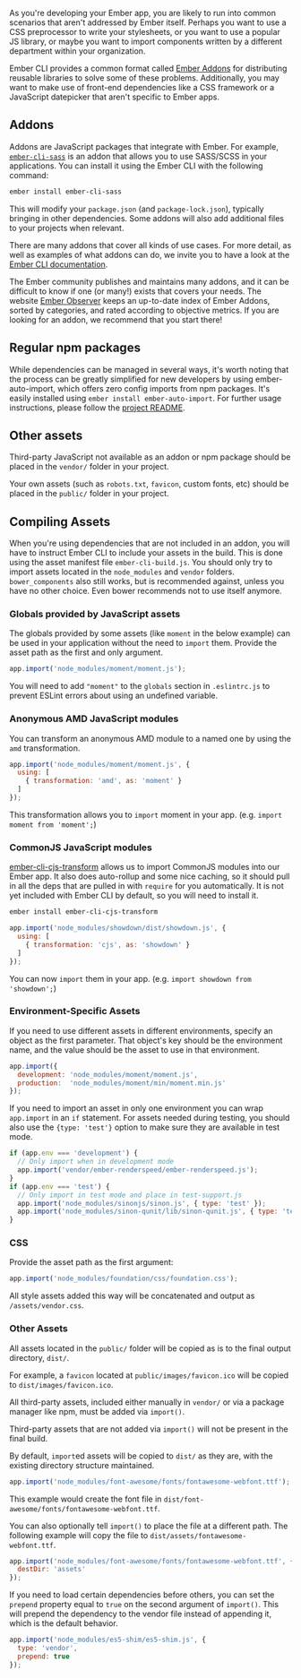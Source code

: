 As you're developing your Ember app, you are likely to run into common scenarios that aren't addressed by Ember itself.
Perhaps you want to use a CSS preprocessor to write your stylesheets, or you want to use a popular JS library, or maybe
you want to import components written by a different department within your organization.

Ember CLI provides a common format called [Ember Addons](#toc_addons) for distributing reusable libraries to solve some
of these problems.  Additionally, you may want to make use of front-end dependencies like a CSS framework or a JavaScript
datepicker that aren't specific to Ember apps.

## Addons

Addons are JavaScript packages that integrate with Ember. For example, [`ember-cli-sass`](https://github.com/aexmachina/ember-cli-sass)
is an addon that allows you to use SASS/SCSS in your applications. You can install it using the Ember CLI with the following command:

```bash
ember install ember-cli-sass
```

This will modify your `package.json` (and `package-lock.json`), typically bringing in other dependencies. Some addons will also add
additional files to your projects when relevant.

There are many addons that cover all kinds of use cases. For more detail, as well as examples of what addons can do,
we invite you to have a look at the [Ember CLI documentation](https://cli.emberjs.com/release/basic-use/using-addons/).

The Ember community publishes and maintains many addons, and it can be difficult to know if one (or many!) exists that covers
your needs. The website [Ember Observer](https://www.emberobserver.com/) keeps an up-to-date index of Ember Addons, sorted by
categories, and rated according to objective metrics. If you are looking for an addon, we recommend that you start there!

## Regular npm packages

While dependencies can be managed in several ways,
it's worth noting that the process can be greatly simplified for new developers by using ember-auto-import,
which offers zero config imports from npm packages.
It's easily installed using `ember install ember-auto-import`.
For further usage instructions, please follow the [project README](https://github.com/ef4/ember-auto-import).

## Other assets

Third-party JavaScript not available as an addon or npm package should be placed in the `vendor/` folder in your project.

Your own assets (such as `robots.txt`, `favicon`, custom fonts, etc) should be placed in the `public/` folder in your project.

## Compiling Assets

When you're using dependencies that are not included in an addon,
you will have to instruct Ember CLI to include your assets in the build.
This is done using the asset manifest file `ember-cli-build.js`.
You should only try to import assets located in the `node_modules` and `vendor` folders. `bower_components` also still
works, but is recommended against, unless you have no other choice. Even bower recommends not to use itself anymore.

### Globals provided by JavaScript assets

The globals provided by some assets (like `moment` in the below example) can be used in your application
without the need to `import` them.
Provide the asset path as the first and only argument.

```javascript {data-filename=ember-cli-build.js}
app.import('node_modules/moment/moment.js');
```

You will need to add `"moment"` to the `globals` section in `.eslintrc.js` to prevent ESLint errors
about using an undefined variable.

### Anonymous AMD JavaScript modules

You can transform an anonymous AMD module to a named one by using the `amd` transformation.

```javascript {data-filename=ember-cli-build.js}
app.import('node_modules/moment/moment.js', {
  using: [
    { transformation: 'amd', as: 'moment' }
  ]
});
```

This transformation allows you to `import` moment in your app. (e.g. `import moment from 'moment';`)

### CommonJS JavaScript modules

[ember-cli-cjs-transform](https://github.com/rwjblue/ember-cli-cjs-transform) allows us to import CommonJS modules into
our Ember app. It also does auto-rollup and some nice caching, so it should pull in all the deps that are pulled in
with `require` for you automatically. It is not yet included with Ember CLI by default, so you will need to install it.

```bash
ember install ember-cli-cjs-transform
```

```javascript {data-filename=ember-cli-build.js}
app.import('node_modules/showdown/dist/showdown.js', {
  using: [
    { transformation: 'cjs', as: 'showdown' }
  ]
});
```

You can now `import` them in your app. (e.g. `import showdown from 'showdown';`)

### Environment-Specific Assets

If you need to use different assets in different environments, specify an object as the first parameter.
That object's key should be the environment name, and the value should be the asset to use in that environment.

```javascript {data-filename=ember-cli-build.js}
app.import({
  development: 'node_modules/moment/moment.js',
  production:  'node_modules/moment/min/moment.min.js'
});
```

If you need to import an asset in only one environment you can wrap `app.import` in an `if` statement.
For assets needed during testing, you should also use the `{type: 'test'}` option to make sure they
are available in test mode.

```javascript {data-filename=ember-cli-build.js}
if (app.env === 'development') {
  // Only import when in development mode
  app.import('vendor/ember-renderspeed/ember-renderspeed.js');
}
if (app.env === 'test') {
  // Only import in test mode and place in test-support.js
  app.import('node_modules/sinonjs/sinon.js', { type: 'test' });
  app.import('node_modules/sinon-qunit/lib/sinon-qunit.js', { type: 'test' });
}
```

### CSS

Provide the asset path as the first argument:

```javascript {data-filename=ember-cli-build.js}
app.import('node_modules/foundation/css/foundation.css');
```

All style assets added this way will be concatenated and output as `/assets/vendor.css`.

### Other Assets

All assets located in the `public/` folder will be copied as is to the final output directory, `dist/`.

For example, a `favicon` located at `public/images/favicon.ico` will be copied to `dist/images/favicon.ico`.

All third-party assets, included either manually in `vendor/` or via a package manager like npm, must be added via `import()`.

Third-party assets that are not added via `import()` will not be present in the final build.

By default, `import`ed assets will be copied to `dist/` as they are, with the existing directory structure maintained.

```javascript {data-filename=ember-cli-build.js}
app.import('node_modules/font-awesome/fonts/fontawesome-webfont.ttf');
```

This example would create the font file in `dist/font-awesome/fonts/fontawesome-webfont.ttf`.

You can also optionally tell `import()` to place the file at a different path.
The following example will copy the file to `dist/assets/fontawesome-webfont.ttf`.

```javascript {data-filename=ember-cli-build.js}
app.import('node_modules/font-awesome/fonts/fontawesome-webfont.ttf', {
  destDir: 'assets'
});
```

If you need to load certain dependencies before others,
you can set the `prepend` property equal to `true` on the second argument of `import()`.
This will prepend the dependency to the vendor file instead of appending it, which is the default behavior.

```javascript {data-filename=ember-cli-build.js}
app.import('node_modules/es5-shim/es5-shim.js', {
  type: 'vendor',
  prepend: true
});
```
